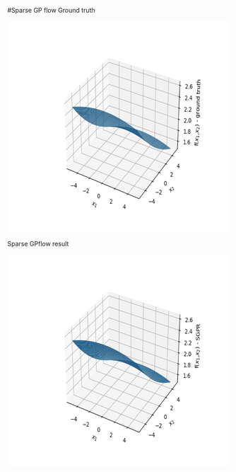 #Sparse GP flow
Ground truth

<img src="fig/ground_truth.png" width="640" height="480"/>

Sparse GPflow result

<img src="fig/SGP_result.png" width="640" height="480"/>
